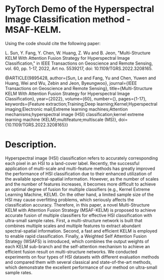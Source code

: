 # PyTorch Demo of the Hyperspectral Image Classification method - MSAF-KELM.

Using the code should cite the following paper:

L. Sun, Y. Fang, Y. Chen, W. Huang, Z. Wu and B. Jeon, "Multi-Structure KELM With Attention Fusion Strategy for Hyperspectral Image Classification," in IEEE Transactions on Geoscience and Remote Sensing, vol. 60, pp. 1-17, 2022, Art no. 5539217, doi: 10.1109/TGRS.2022.3208165.

@ARTICLE{9895428,
  author={Sun, Le and Fang, Yu and Chen, Yuwen and Huang, Wei and Wu, Zebin and Jeon, Byeungwoo},
  journal={IEEE Transactions on Geoscience and Remote Sensing}, 
  title={Multi-Structure KELM With Attention Fusion Strategy for Hyperspectral Image Classification}, 
  year={2022},
  volume={60},
  number={},
  pages={1-17},
  keywords={Feature extraction;Training;Deep learning;Kernel;Hyperspectral imaging;Electronic mail;Extreme learning machines;Attention mechanisms;hyperspectral image (HSI) classification;kernel extreme learning machine (KELM);multifeature;multiscale (MS)},
  doi={10.1109/TGRS.2022.3208165}}


# Description.
Hyperspectral image (HSI) classification refers to accurately corresponding each pixel in an HSI to a land-cover label. Recently, the successful application of multi-scale and multi-feature methods has greatly improved the performance of HSI classification due to their enhanced utilization of the available spectral-spatial information. However, as the number of scales and the number of features increases, it becomes more difficult to achieve an optimal degree of fusion for multiple classifiers (e.g., Kernel Extreme Learning Machine, KELM). On the other hand, a limited sample size of the HSI may cause overfitting problems, which seriously affects the classification accuracy. Therefore, in this paper, a novel Multi-Structure KELM with Attention Fusion Strategy (MSAF-KELM) is proposed to achieve accurate fusion of multiple classifiers for effective HSI classification with ultra-small sample rates. First, a multi-structure network is built that combines multiple scales and multiple features to extract abundant spectral-spatial information. Second, a fast and efficient KELM is employed to enable rapid classification. Finally, a Weighted Self Attention Fusion Strategy (WSAFS) is introduced, which combines the output weights of each KELM sub-branch and the self-attention mechanism to achieve an efficient fusion result on multi-structure networks. We conducted experiments on four types of HSI datasets with different evaluation methods and compared them with several classical and state-of-the-art methods, which demonstrate the excellent performance of our method on ultra-small sample rates.
